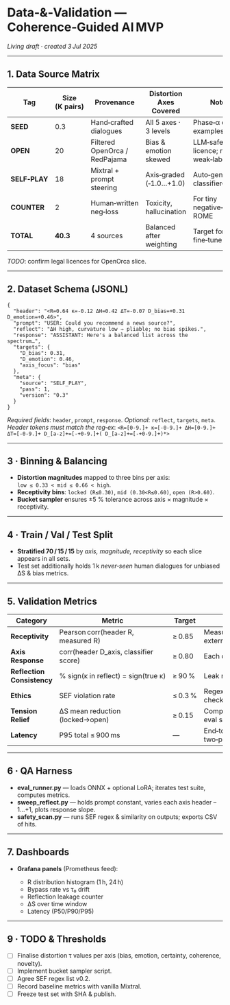# Data‑&‑Validation — Coherence‑Guided AI MVP

*Living draft · created 3 Jul 2025*

---

## 1. Data Source Matrix

| Tag           | Size (K pairs) | Provenance                    | Distortion Axes Covered  | Notes                              |
| ------------- | -------------- | ----------------------------- | ------------------------ | ---------------------------------- |
| **SEED**      | 0.3            | Hand‑crafted dialogues        | All 5 axes · 3 levels    | Phase‑α curated examples           |
| **OPEN**      | 20             | Filtered OpenOrca / RedPajama | Bias & emotion skewed    | LLM‑safe licence; rapid weak‑label |
| **SELF‑PLAY** | 18             | Mixtral + prompt steering     | Axis‑graded (‑1.0…+1.0)  | Auto‑generated; classifier‑scored  |
| **COUNTER**   | 2              | Human‑written neg‑loss        | Toxicity, hallucination  | For tiny negative‑LoRA / ROME      |
| **TOTAL**     | **40.3**       | 4 sources                     | Balanced after weighting | Target for LoRA fine‑tune          |


*TODO*: confirm legal licences for OpenOrca slice.

---

## 2. Dataset Schema (JSONL)

```jsonc
{
  "header": "<R=0.64 κ=-0.12 ΔH=0.42 ΔT=-0.07 D_bias=+0.31 D_emotion=+0.46>",
  "prompt": "USER: Could you recommend a news source?",
  "reflect": "ΔH high, curvature low ⇒ pliable; no bias spikes.",
  "response": "ASSISTANT: Here's a balanced list across the spectrum…",
  "targets": {
    "D_bias": 0.31,
    "D_emotion": 0.46,
    "axis_focus": "bias"
  },
  "meta": {
    "source": "SELF_PLAY",
    "pass": 1,
    "version": "0.3"
  }
}
```

*Required fields*: `header`, `prompt`, `response`.
*Optional*: `reflect`, `targets`, `meta`.
*Header tokens must match the reg‑ex*: `<R=[0-9.]+ κ=[-0-9.]+ ΔH=[0-9.]+ ΔT=[-0-9.]+ D_[a-z]+=[-+0-9.]+( D_[a-z]+=[-+0-9.]+)*>`

---

## 3 · Binning & Balancing

* **Distortion magnitudes** mapped to three bins per axis: `low ≤ 0.33 < mid ≤ 0.66 < high`.
* **Receptivity bins**: `locked (R≤0.30)`, `mid (0.30<R≤0.60)`, `open (R>0.60)`.
* **Bucket sampler** ensures ±5 % tolerance across axis × magnitude × receptivity.

---

## 4 · Train / Val / Test Split

* **Stratified 70 / 15 / 15** by *axis, magnitude, receptivity* so each slice appears in all sets.
* Test set additionally holds 1 k *never‑seen* human dialogues for unbiased ΔS & bias metrics.

---

## 5. Validation Metrics

| Category                   | Metric                                 | Target  | Notes                      |
| -------------------------- | -------------------------------------- | ------- | -------------------------- |
| **Receptivity**            | Pearson corr(header R, measured R)     | ≥ 0.85  | Measured via external gate |
| **Axis Response**          | corr(header D\_axis, classifier score) | ≥ 0.80  | Each of 5 axes             |
| **Reflection Consistency** | % sign(κ in reflect) = sign(true κ)    | ≥ 90 %  | Leak rate < 0.5 %          |
| **Ethics**                 | SEF violation rate                     | ≤ 0.3 % | Regex + embedding checker  |
| **Tension Relief**         | ΔS mean reduction (locked→open)        | ≥ 0.15  | Computed over eval set     |
| **Latency**                | P95 total ≤ 900 ms                     | —       | End‑to‑end two‑pass cap    |

---

## 6 · QA Harness

* **eval\_runner.py** — loads ONNX + optional LoRA; iterates test suite, computes metrics.
* **sweep\_reflect.py** — holds prompt constant, varies each axis header –1…+1, plots response slope.
* **safety\_scan.py** — runs SEF regex & similarity on outputs; exports CSV of hits.

---

## 7. Dashboards

* **Grafana panels** (Prometheus feed):

  * R distribution histogram (1 h, 24 h)
  * Bypass rate vs τ₀ drift
  * Reflection leakage counter
  * ΔS over time window
  * Latency (P50/P90/P95)

---

## 9 · TODO & Thresholds

* [ ] Finalise distortion τ values per axis (bias, emotion, certainty, coherence, novelty).
* [ ] Implement bucket sampler script.
* [ ] Agree SEF regex list v0.2.
* [ ] Record baseline metrics with vanilla Mixtral.
* [ ] Freeze test set with SHA & publish.
